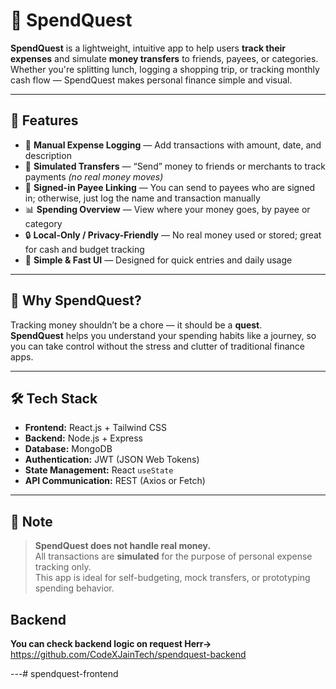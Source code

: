 # 🧾 SpendQuest

**SpendQuest** is a lightweight, intuitive app to help users **track their expenses** and simulate **money transfers** to friends, payees, or categories. Whether you're splitting lunch, logging a shopping trip, or tracking monthly cash flow — SpendQuest makes personal finance simple and visual.

---

## 🚀 Features

- 💸 **Manual Expense Logging** — Add transactions with amount, date, and description  
- 👥 **Simulated Transfers** — “Send” money to friends or merchants to track payments *(no real money moves)*  
- 🔐 **Signed-in Payee Linking** — You can send to payees who are signed in; otherwise, just log the name and transaction manually  
- 📊 **Spending Overview** — View where your money goes, by payee or category  
- 🔒 **Local-Only / Privacy-Friendly** — No real money used or stored; great for cash and budget tracking  
- 🎯 **Simple & Fast UI** — Designed for quick entries and daily usage  

---

## 🧠 Why SpendQuest?

Tracking money shouldn’t be a chore — it should be a **quest**.  
**SpendQuest** helps you understand your spending habits like a journey, so you can take control without the stress and clutter of traditional finance apps.

---

## 🛠 Tech Stack

- **Frontend:** React.js + Tailwind CSS  
- **Backend:** Node.js + Express  
- **Database:** MongoDB  
- **Authentication:** JWT (JSON Web Tokens)  
- **State Management:** React `useState`  
- **API Communication:** REST (Axios or Fetch)

---

## 🧪 Note

> **SpendQuest does not handle real money.**  
> All transactions are **simulated** for the purpose of personal expense tracking only.  
> This app is ideal for self-budgeting, mock transfers, or prototyping spending behavior.


## Backend
 **You can check backend logic on request Herr->**
 https://github.com/CodeXJainTech/spendquest-backend
 
---# spendquest-frontend
